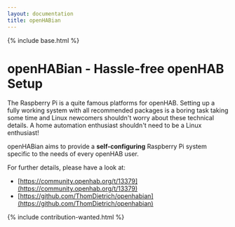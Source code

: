```yaml
---
layout: documentation
title: openHABian
---
```


{% include base.html %}

# openHABian - Hassle-free openHAB Setup

The Raspberry Pi is a quite famous platforms for openHAB. Setting up a fully working system with all recommended packages is a boring task taking some time and Linux newcomers shouldn't worry about these technical details. A home automation enthusiast shouldn't need to be a Linux enthusiast!

openHABian aims to provide a **self-configuring** Raspberry Pi system specific to the needs of every openHAB user.

For further details, please have a look at:

* [https://community.openhab.org/t/13379](https://community.openhab.org/t/13379)
* [https://github.com/ThomDietrich/openhabian](https://github.com/ThomDietrich/openhabian)

{% include contribution-wanted.html %}
